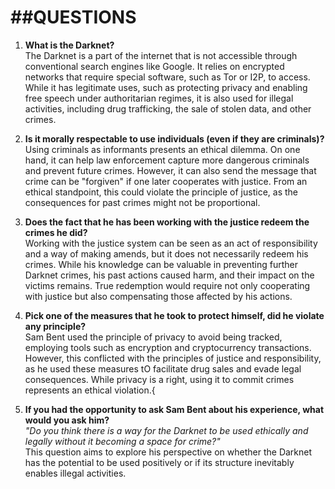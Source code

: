 ##QUESTIONS  
========================
1. **What is the Darknet?**   
    The Darknet is a part of the internet that is not accessible through conventional search engines like Google. It relies
    on encrypted networks that require special software, such as Tor or I2P, to access. While it has legitimate uses, such 
    as protecting privacy and enabling free speech under authoritarian regimes, it is also used for illegal activities,
    including drug trafficking, the sale of stolen data,  and other crimes.
   

2. **Is it morally respectable to use individuals (even if they are criminals)?**   
    Using criminals as informants presents an ethical dilemma. On one hand, it can help law enforcement capture more 
    dangerous criminals and prevent future crimes. However, it can also send the message that crime can be "forgiven"
    if one later cooperates with justice. From an ethical standpoint, this could violate the principle of justice, as
    the consequences for past crimes might not be proportional.
   
    
3. **Does the fact that he has been working with the justice redeem the crimes he did?**  
    Working with the justice system can be seen as an act of responsibility and a way of making amends, but it does not
    necessarily redeem his crimes. While his knowledge can be valuable in preventing further Darknet crimes, his past
    actions caused harm, and their impact on the victims remains. True redemption would require not only cooperating with
    justice but also compensating those affected by his actions.
   
    
4. **Pick one of the measures that he took to protect himself, did he violate any principle?**  
    Sam Bent used the principle of privacy to avoid being tracked, employing tools such as encryption and cryptocurrency 
    transactions. However, this conflicted with the principles of justice and responsibility, as he used these measures tO
    facilitate drug sales and evade legal consequences. While privacy is a right, using it to commit crimes represents an
    ethical violation.{  
    
5. **If you had the opportunity to ask Sam Bent about his experience, what would you ask him?**  
    *"Do you think there is a way for the Darknet to be used ethically and legally without it becoming a space for crime?"*  
    This question aims to explore his perspective on whether the Darknet has the potential to be used positively or if its 
    structure inevitably enables illegal activities.

